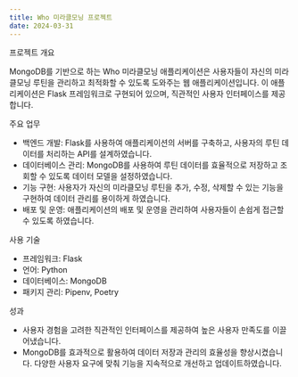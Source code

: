 ```yaml
---
title: Who 미라클모닝 프로젝트
date: 2024-03-31
---
```


프로젝트 개요

MongoDB를 기반으로 하는 Who 미라클모닝 애플리케이션은 사용자들이 자신의 미라클모닝 루틴을 관리하고 최적화할 수 있도록 도와주는 웹 애플리케이션입니다. 이 애플리케이션은 Flask 프레임워크로 구현되어 있으며, 직관적인 사용자 인터페이스를 제공합니다.


주요 업무

- 백엔드 개발: Flask를 사용하여 애플리케이션의 서버를 구축하고, 사용자의 루틴 데이터를 처리하는 API를 설계하였습니다.
- 데이터베이스 관리: MongoDB를 사용하여 루틴 데이터를 효율적으로 저장하고 조회할 수 있도록 데이터 모델을 설정하였습니다.
- 기능 구현: 사용자가 자신의 미라클모닝 루틴을 추가, 수정, 삭제할 수 있는 기능을 구현하여 데이터 관리를 용이하게 하였습니다.
- 배포 및 운영: 애플리케이션의 배포 및 운영을 관리하여 사용자들이 손쉽게 접근할 수 있도록 하였습니다.


사용 기술

- 프레임워크: Flask
- 언어: Python
- 데이터베이스: MongoDB
- 패키지 관리: Pipenv, Poetry


성과

- 사용자 경험을 고려한 직관적인 인터페이스를 제공하여 높은 사용자 만족도를 이끌어냈습니다.
- MongoDB를 효과적으로 활용하여 데이터 저장과 관리의 효율성을 향상시켰습니다.
다양한 사용자 요구에 맞춰 기능을 지속적으로 개선하고 업데이트하였습니다.
